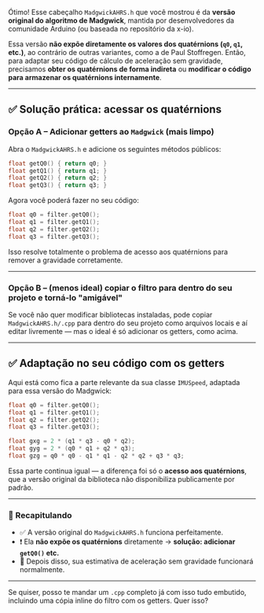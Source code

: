 Ótimo! Esse cabeçalho `MadgwickAHRS.h` que você mostrou é da **versão original do algoritmo de Madgwick**, mantida por desenvolvedores da comunidade Arduino (ou baseada no repositório da x-io).

Essa versão **não expõe diretamente os valores dos quatérnions (`q0`, `q1`, etc.)**, ao contrário de outras variantes, como a de Paul Stoffregen. Então, para adaptar seu código de cálculo de aceleração sem gravidade, precisamos **obter os quatérnions de forma indireta** ou **modificar o código para armazenar os quatérnions internamente**.

---

## ✅ Solução prática: acessar os quatérnions

### Opção A – Adicionar getters ao `Madgwick` (mais limpo)

Abra o `MadgwickAHRS.h` e adicione os seguintes métodos públicos:

```cpp
float getQ0() { return q0; }
float getQ1() { return q1; }
float getQ2() { return q2; }
float getQ3() { return q3; }
```

Agora você poderá fazer no seu código:

```cpp
float q0 = filter.getQ0();
float q1 = filter.getQ1();
float q2 = filter.getQ2();
float q3 = filter.getQ3();
```

Isso resolve totalmente o problema de acesso aos quatérnions para remover a gravidade corretamente.

---

### Opção B – (menos ideal) copiar o filtro para dentro do seu projeto e torná-lo "amigável"

Se você não quer modificar bibliotecas instaladas, pode copiar `MadgwickAHRS.h/.cpp` para dentro do seu projeto como arquivos locais e aí editar livremente — mas o ideal é só adicionar os getters, como acima.

---

## ✅ Adaptação no seu código com os getters

Aqui está como fica a parte relevante da sua classe `IMUSpeed`, adaptada para essa versão do Madgwick:

```cpp
float q0 = filter.getQ0();
float q1 = filter.getQ1();
float q2 = filter.getQ2();
float q3 = filter.getQ3();

float gxg = 2 * (q1 * q3 - q0 * q2);
float gyg = 2 * (q0 * q1 + q2 * q3);
float gzg = q0 * q0 - q1 * q1 - q2 * q2 + q3 * q3;
```

Essa parte continua igual — a diferença foi só o **acesso aos quatérnions**, que a versão original da biblioteca não disponibiliza publicamente por padrão.

---

### 📌 Recapitulando

* ✅ A versão original do `MadgwickAHRS.h` funciona perfeitamente.
* ❗️ Ela **não expõe os quatérnions** diretamente → **solução: adicionar `getQ0()` etc.**
* 🔧 Depois disso, sua estimativa de aceleração sem gravidade funcionará normalmente.

---

Se quiser, posso te mandar um `.cpp` completo já com isso tudo embutido, incluindo uma cópia inline do filtro com os getters. Quer isso?
